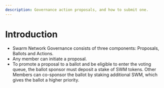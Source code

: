 ```yaml
---
description: Governance action proposals, and how to submit one.
---
```


# Introduction

* Swarm Network Governance consists of three components: Proposals, Ballots and Actions.
* Any member can initiate a proposal.
* To promote a proposal to a ballot and be eligible to enter the voting queue, the ballot sponsor must deposit a stake of SWM tokens. Other Members can co-sponsor the ballot by staking additional SWM, which gives the ballot a higher priority.&#x20;
